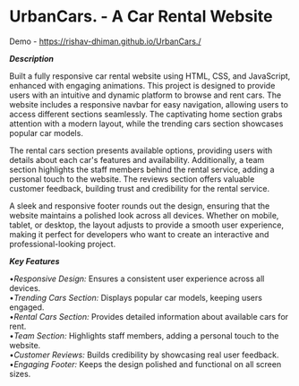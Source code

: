 # UrbanCars.  - A Car Rental Website 
Demo - https://rishav-dhiman.github.io/UrbanCars./

_**Description**_<br>

Built a fully responsive car rental website using HTML, CSS, and JavaScript, enhanced with engaging animations. This project is designed to provide users with an intuitive and dynamic platform to browse and rent cars. The website includes a responsive navbar for easy navigation, allowing users to access different sections seamlessly. The captivating home section grabs attention with a modern layout, while the trending cars section showcases popular car models.

The rental cars section presents available options, providing users with details about each car's features and availability. Additionally, a team section highlights the staff members behind the rental service, adding a personal touch to the website. The reviews section offers valuable customer feedback, building trust and credibility for the rental service.

A sleek and responsive footer rounds out the design, ensuring that the website maintains a polished look across all devices. Whether on mobile, tablet, or desktop, the layout adjusts to provide a smooth user experience, making it perfect for developers who want to create an interactive and professional-looking project.

_**Key Features**_<br>

•_*Responsive Design:*_  Ensures a consistent user experience across all devices.<br>
•_*Trending Cars Section:*_  Displays popular car models, keeping users engaged.<br>
•_*Rental Cars Section:*_  Provides detailed information about available cars for rent.<br>
•_*Team Section:*_  Highlights staff members, adding a personal touch to the website.<br>
•_*Customer Reviews:*_  Builds credibility by showcasing real user feedback.<br>
•_*Engaging Footer:*_  Keeps the design polished and functional on all screen sizes.<br>
